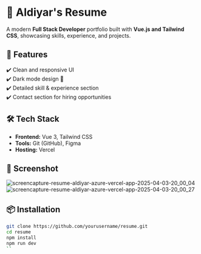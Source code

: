 # 💼 Aldiyar's Resume  

A modern **Full Stack Developer** portfolio built with **Vue.js and Tailwind CSS**, showcasing skills, experience, and projects.  

## 🚀 Features  
✔️ Clean and responsive UI  
✔️ Dark mode design 🌙  
✔️ Detailed skill & experience section  
✔️ Contact section for hiring opportunities  

## 🛠️ Tech Stack  
- **Frontend:** Vue 3, Tailwind CSS  
- **Tools:** Git (GitHub), Figma  
- **Hosting:** Vercel  

## 📸 Screenshot  
![screencapture-resume-aldiyar-azure-vercel-app-2025-04-03-20_00_04](https://github.com/user-attachments/assets/ea12cd9f-fe85-4fc7-bb5b-297fe210089d)
![screencapture-resume-aldiyar-azure-vercel-app-2025-04-03-20_00_27](https://github.com/user-attachments/assets/3f0c5016-eb41-4dad-a1bb-fd0d5764f037)


## 📦 Installation  
```sh
git clone https://github.com/yourusername/resume.git  
cd resume  
npm install  
npm run dev  
``
